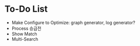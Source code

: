 # To-Do List
* Make Configure to Optimize: graph generator, log generator?
* Process 승급전
* Show Match
* Multi-Search